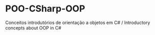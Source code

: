 # POO-CSharp-OOP
Conceitos introdutórios de orientação a objetos em C# / Introductory concepts about OOP in C#
